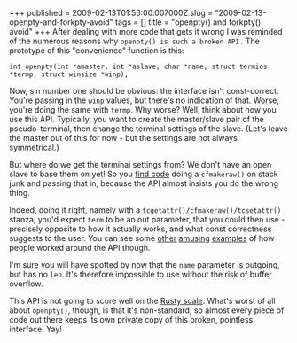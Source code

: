 +++
published = 2009-02-13T01:56:00.007000Z
slug = "2009-02-13-openpty-and-forkpty-avoid"
tags = []
title = "openpty() and forkpty(): avoid"
+++
After dealing with more code that gets it wrong I was reminded of the
numerous reasons why `openpty() is such a broken API.` The prototype of
this "convenience" function is this:  

    int openpty(int *amaster, int *aslave, char *name, struct termios *termp, struct winsize *winp);

  
Now, sin number one should be obvious: the interface isn't
const-correct. You're passing in the `winp` values, but there's no
indication of that. Worse, you're doing the same with `termp`. Why
worse? Well, think about how you use this API. Typically, you want to
create the master/slave pair of the pseudo-terminal, then change the
terminal settings of the slave. (Let's leave the master out of this for
now - but the settings are not always symmetrical.)  
  
But where do we get the terminal settings from? We don't have an open
slave to base them on yet! So you [find
code](http://xenbits.xensource.com/xen-unstable.hg?file/32b154137492/tools/console/daemon/io.c)
doing a `cfmakeraw()` on stack junk and passing that in, because the API
almost insists you do the wrong thing.  
  
Indeed, doing it right, namely with a
`tcgetattr()/cfmakeraw()/tcsetattr()` stanza, you'd expect `term` to be
an out parameter, that you could then use - precisely opposite to how it
actually works, and what const correctness suggests to the user. You can
see some
[other](http://www.google.com/codesearch/p?hl=en#PE_24GxN6Yw/wine-990225/console/xterm.c&q=openpty%20lang:c&l=125)
[amusing](http://www.google.com/codesearch/p?hl=en#hpsIVejYA1Y/uim-1.4.1/fep/uim-fep.c&q=openpty%20lang:c&l=402)
[examples](http://www.google.com/codesearch/p?hl=en#_Q5tCkxUtCc/kgdbtunnel-1.0a1/kgdbtunnel.c&q=openpty%20lang:c&l=183)
of how people worked around the API though.  
  
I'm sure you will have spotted by now that the `name` parameter is
outgoing, but has no `len`. It's therefore impossible to use without the
risk of buffer overflow.  
  
This API is not going to score well on the [Rusty
scale](http://www.pointy-stick.com/blog/2008/01/09/api-design-rusty-levels/).
What's worst of all about `openpty()`, though, is that it's
non-standard, so almost every piece of code out there keeps its own
private copy of this broken, pointless interface. Yay!
